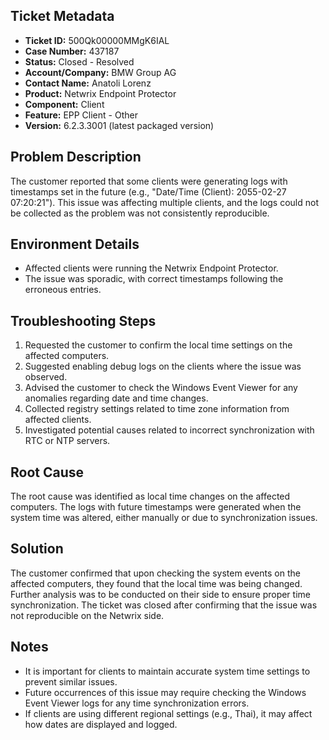 ## Ticket Metadata
- **Ticket ID:** 500Qk00000MMgK6IAL
- **Case Number:** 437187
- **Status:** Closed - Resolved
- **Account/Company:** BMW Group AG
- **Contact Name:** Anatoli Lorenz
- **Product:** Netwrix Endpoint Protector
- **Component:** Client
- **Feature:** EPP Client - Other
- **Version:** 6.2.3.3001 (latest packaged version)

## Problem Description
The customer reported that some clients were generating logs with timestamps set in the future (e.g., "Date/Time (Client): 2055-02-27 07:20:21"). This issue was affecting multiple clients, and the logs could not be collected as the problem was not consistently reproducible.

## Environment Details
- Affected clients were running the Netwrix Endpoint Protector.
- The issue was sporadic, with correct timestamps following the erroneous entries.

## Troubleshooting Steps
1. Requested the customer to confirm the local time settings on the affected computers.
2. Suggested enabling debug logs on the clients where the issue was observed.
3. Advised the customer to check the Windows Event Viewer for any anomalies regarding date and time changes.
4. Collected registry settings related to time zone information from affected clients.
5. Investigated potential causes related to incorrect synchronization with RTC or NTP servers.

## Root Cause
The root cause was identified as local time changes on the affected computers. The logs with future timestamps were generated when the system time was altered, either manually or due to synchronization issues.

## Solution
The customer confirmed that upon checking the system events on the affected computers, they found that the local time was being changed. Further analysis was to be conducted on their side to ensure proper time synchronization. The ticket was closed after confirming that the issue was not reproducible on the Netwrix side.

## Notes
- It is important for clients to maintain accurate system time settings to prevent similar issues.
- Future occurrences of this issue may require checking the Windows Event Viewer logs for any time synchronization errors.
- If clients are using different regional settings (e.g., Thai), it may affect how dates are displayed and logged.